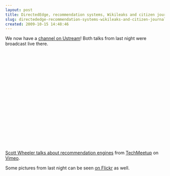 ```yaml
---
layout: post
title: DirectedEdge, recommendation systems, Wikileaks and citizen journalism
slug: directededge-recommendation-systems-wikileaks-and-citizen-journalism
created: 2009-10-15 14:48:46
---
```


We now have a <a href="http://www.ustream.tv/channel/techmeetup">channel on Ustream</a>! Both talks from last night were broadcast live there.

<object width="400" height="300"><param name="allowfullscreen" value="true" /><param name="allowscriptaccess" value="always" /><param name="movie" value="http://vimeo.com/moogaloop.swf?clip_id=7098629&server=vimeo.com&show_title=1&show_byline=1&show_portrait=0&color=&fullscreen=1" /><embed src="http://vimeo.com/moogaloop.swf?clip_id=7098629&server=vimeo.com&show_title=1&show_byline=1&show_portrait=0&color=&fullscreen=1" type="application/x-shockwave-flash" allowfullscreen="true" allowscriptaccess="always" width="400" height="300"></embed></object><p><a href="http://vimeo.com/7098629">Scott Wheeler talks about recommendation engines</a> from <a href="http://vimeo.com/techmeetup">TechMeetup</a> on <a href="http://vimeo.com">Vimeo</a>.</p>

Some pictures from last night can be seen <a href="http://www.flickr.com/photos/marius_ciocanel/sets/72157622596682778/">on Flickr</a> as well.